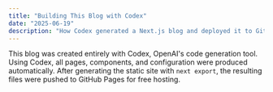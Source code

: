 ```yaml
---
title: "Building This Blog with Codex"
date: "2025-06-19"
description: "How Codex generated a Next.js blog and deployed it to GitHub Pages."
---
```


This blog was created entirely with Codex, OpenAI's code generation tool. Using Codex, all pages, components, and configuration were produced automatically. After generating the static site with `next export`, the resulting files were pushed to GitHub Pages for free hosting.
